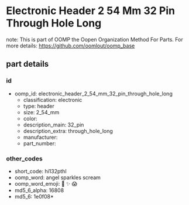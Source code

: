 # Electronic Header 2 54 Mm 32 Pin Through Hole Long  

note: This is part of OOMP the Oopen Organization Method For Parts. For more details: https://github.com/oomlout/oomp_base

##  part details





### id
* oomp_id: electronic_header_2_54_mm_32_pin_through_hole_long
  * classification: electronic
  * type: header
  * size: 2_54_mm
  * color: 
  * description_main: 32_pin
  * description_extra: through_hole_long
  * manufacturer: 
  * part_number: 

### other_codes
* short_code: hi132pthl
* oomp_word: angel sparkles scream
* oomp_word_emoji: :angel: :sparkles: :scream:
* md5_6_alpha: 16808
* md5_6: 1e0f08* 